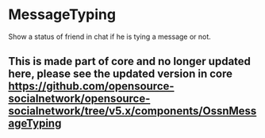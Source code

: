 # MessageTyping
Show a status of friend in chat if he is tying a message or not.
## This is made part of core and no longer updated here, please see the updated version in core https://github.com/opensource-socialnetwork/opensource-socialnetwork/tree/v5.x/components/OssnMessageTyping

